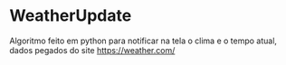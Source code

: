 # WeatherUpdate

Algoritmo feito em python para notificar na tela o clima e o tempo atual, dados pegados do site https://weather.com/

